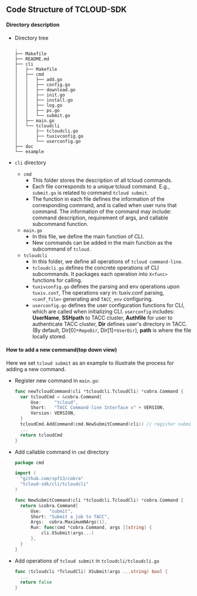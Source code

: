## Code Structure of TCLOUD-SDK

#### Directory description

+ Directory tree

  ~~~
  .
  ├── Makefile
  ├── README.md
  ├── cli
  │   ├── Makefile
  │   ├── cmd
  │   │   ├── add.go
  │   │   ├── config.go
  │   │   ├── download.go
  │   │   ├── init.go
  │   │   ├── install.go
  │   │   ├── log.go
  │   │   ├── ps.go
  │   │   └── submit.go
  │   ├── main.go
  │   └── tcloudcli
  │       ├── tcloudcli.go
  │       ├── tuxivconfig.go
  │       └── userconfig.go
  ├── doc
  └── example
  ~~~

+ `cli` directory

  + `cmd`
    + This folder stores the description of all tcloud commands.
    + Each file corresponds to a unique tcloud command. E.g., `submit.go` is related to command `tcloud submit`.
    + The function in each file defines the information of the corresponding command,
    and is called when user runs that command. The information of the command may include:  command description, requirement of args, and callable subcommand function.
  + `main.go`
    + In this file, we define the main function of CLI. 
    + New commands can be added in the main function as the subcommand of `tcloud`.
  + `tcloudcli`
    + In this folder, we define all operations of `tcloud command-line`.
    + `tcloudcli.go` defines the concrete operations of CLI subcommands. It packages each operation into `X<func>` functions for calling.
    + `tuxivconfig.go` defines the parsing and env operations upon `tuxiv.conf`, The operations vary in: tuxiv.conf parsing, `<conf_file>` generating and `TACC_env` configuring.
    + `userconfig.go` defines the user configuration functions for CLI, which are called when initializing CLI. `userconfig` includes: __UserName__, __SSHpath__ to TACC cluster, __Authfile__ for user to authenticate TACC cluster, __Dir__ defines user's directory in TACC. (By default, Dir[0]=`RepoDir`, Dir[1]=`UserDir`), __path__ is where the file locally stored.

#### How to add a new command(top down view)

Here we set `tcloud submit` as an example to illustrate the process for adding a new command.

+ Register new command in `main.go`:

  ~~~go
  func newTcloudCommand(cli *tcloudcli.TcloudCli) *cobra.Command {
  	var tcloudCmd = &cobra.Command{
  		Use:     "tcloud",
  		Short:   "TACC Command-line Interface v" + VERSION,
  		Version: VERSION,
  	}
  	tcloudCmd.AddCommand(cmd.NewSubmitCommand(cli)) // register submit command
  	...
  	return tcloudCmd
  }
  ~~~

+ Add callable command in `cmd` directory

  ~~~go
  package cmd
  
  import (
  	"github.com/spf13/cobra"
  	"tcloud-sdk/cli/tcloudcli"
  )
  
  func NewSubmitCommand(cli *tcloudcli.TcloudCli) *cobra.Command {
  	return &cobra.Command{
  		Use:   "submit",
  		Short: "Submit a job to TACC",
  		Args:  cobra.MaximumNArgs(1),
  		Run: func(cmd *cobra.Command, args []string) {
  			cli.XSubmit(args...)
  		},
  	}
  }
  ~~~

+ Add operations of `tcloud submit` in `tcloudcli/tcloudcli.go`

  ~~~go
  func (tcloudcli *TcloudCli) XSubmit(args ...string) bool {
  	...
  	return false
  }
  ~~~

  
